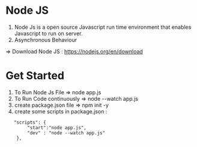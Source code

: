 # Node JS

 1. Node Js is a open source Javascript run time environment that enables Javascript to run on server.
 2. Asynchronous Behaviour


=> Download Node JS : https://nodejs.org/en/download



# Get Started

1. To Run Node Js File  => node app.js
2. To Run Code continuously => node --watch app.js
3. create package.json file => npm init -y
4. create some scripts in package.json :
``` 
   "scripts": {
        "start":"node app.js",
        "dev" : "node --watch app.js"
    },
```
